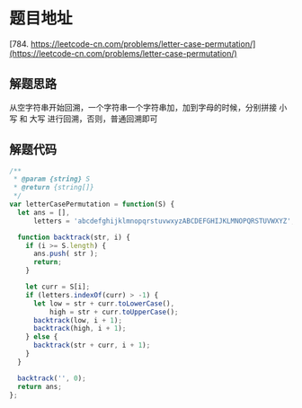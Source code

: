# 题目地址

[784. https://leetcode-cn.com/problems/letter-case-permutation/](https://leetcode-cn.com/problems/letter-case-permutation/)

## 解题思路

从空字符串开始回溯，一个字符串一个字符串加，加到字母的时候，分别拼接 小写 和 大写 进行回溯，否则，普通回溯即可

## 解题代码

```js
/**
 * @param {string} S
 * @return {string[]}
 */
var letterCasePermutation = function(S) {
  let ans = [],
      letters = 'abcdefghijklmnopqrstuvwxyzABCDEFGHIJKLMNOPQRSTUVWXYZ';

  function backtrack(str, i) {
    if (i >= S.length) {
      ans.push( str );
      return;
    }

    let curr = S[i];
    if (letters.indexOf(curr) > -1) {
      let low = str + curr.toLowerCase(),
          high = str + curr.toUpperCase();
      backtrack(low, i + 1);
      backtrack(high, i + 1);
    } else {
      backtrack(str + curr, i + 1);
    }
  }

  backtrack('', 0);
  return ans;
};
```
